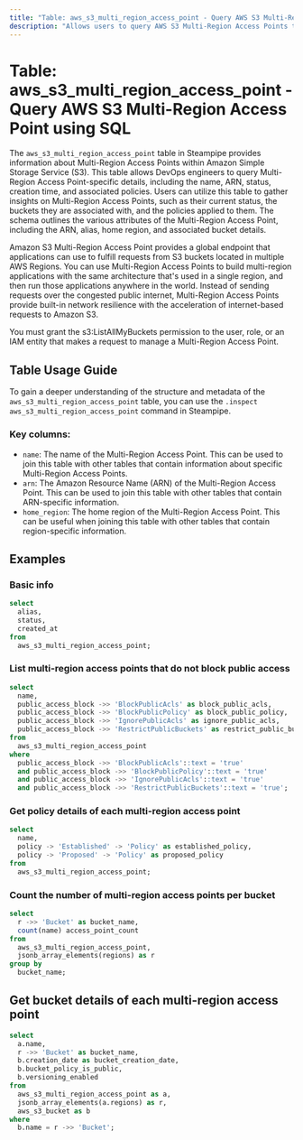 ```yaml
---
title: "Table: aws_s3_multi_region_access_point - Query AWS S3 Multi-Region Access Point using SQL"
description: "Allows users to query AWS S3 Multi-Region Access Points to retrieve information about their configuration, status, and associated policies."
---
```


# Table: aws_s3_multi_region_access_point - Query AWS S3 Multi-Region Access Point using SQL

The `aws_s3_multi_region_access_point` table in Steampipe provides information about Multi-Region Access Points within Amazon Simple Storage Service (S3). This table allows DevOps engineers to query Multi-Region Access Point-specific details, including the name, ARN, status, creation time, and associated policies. Users can utilize this table to gather insights on Multi-Region Access Points, such as their current status, the buckets they are associated with, and the policies applied to them. The schema outlines the various attributes of the Multi-Region Access Point, including the ARN, alias, home region, and associated bucket details.

Amazon S3 Multi-Region Access Point provides a global endpoint that applications can use to fulfill requests from S3 buckets located in multiple AWS Regions. You can use Multi-Region Access Points to build multi-region applications with the same architecture that's used in a single region, and then run those applications anywhere in the world. Instead of sending requests over the congested public internet, Multi-Region Access Points provide built-in network resilience with the acceleration of internet-based requests to Amazon S3.

You must grant the s3:ListAllMyBuckets permission to the user, role, or an IAM entity that makes a request to manage a Multi-Region Access Point.

## Table Usage Guide

To gain a deeper understanding of the structure and metadata of the `aws_s3_multi_region_access_point` table, you can use the `.inspect aws_s3_multi_region_access_point` command in Steampipe.

### Key columns:

- `name`: The name of the Multi-Region Access Point. This can be used to join this table with other tables that contain information about specific Multi-Region Access Points.
- `arn`: The Amazon Resource Name (ARN) of the Multi-Region Access Point. This can be used to join this table with other tables that contain ARN-specific information.
- `home_region`: The home region of the Multi-Region Access Point. This can be useful when joining this table with other tables that contain region-specific information.

## Examples

### Basic info

```sql
select
  alias,
  status,
  created_at
from
  aws_s3_multi_region_access_point;
```

### List multi-region access points that do not block public access

```sql
select
  name,
  public_access_block ->> 'BlockPublicAcls' as block_public_acls,
  public_access_block ->> 'BlockPublicPolicy' as block_public_policy,
  public_access_block ->> 'IgnorePublicAcls' as ignore_public_acls,
  public_access_block ->> 'RestrictPublicBuckets' as restrict_public_buckets 
from
  aws_s3_multi_region_access_point 
where
  public_access_block ->> 'BlockPublicAcls'::text = 'true' 
  and public_access_block ->> 'BlockPublicPolicy'::text = 'true' 
  and public_access_block ->> 'IgnorePublicAcls'::text = 'true' 
  and public_access_block ->> 'RestrictPublicBuckets'::text = 'true';
```

### Get policy details of each multi-region access point

```sql
select
  name,
  policy -> 'Established' -> 'Policy' as established_policy,
  policy -> 'Proposed' -> 'Policy' as proposed_policy
from
  aws_s3_multi_region_access_point;
```

### Count the number of multi-region access points per bucket

```sql
select
  r ->> 'Bucket' as bucket_name,
  count(name) access_point_count
from
  aws_s3_multi_region_access_point,
  jsonb_array_elements(regions) as r
group by
  bucket_name;
```

## Get bucket details of each multi-region access point

```sql
select
  a.name,
  r ->> 'Bucket' as bucket_name,
  b.creation_date as bucket_creation_date,
  b.bucket_policy_is_public,
  b.versioning_enabled
from
  aws_s3_multi_region_access_point as a,
  jsonb_array_elements(a.regions) as r,
  aws_s3_bucket as b
where
  b.name = r ->> 'Bucket';
```
